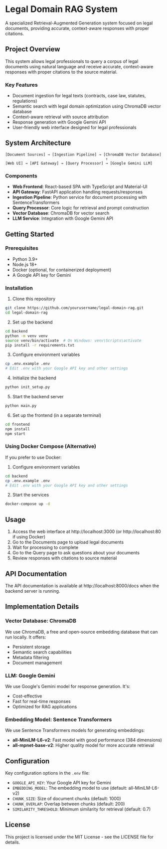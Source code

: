 # Legal Domain RAG System

A specialized Retrieval-Augmented Generation system focused on legal documents, providing accurate, context-aware responses with proper citations.

## Project Overview

This system allows legal professionals to query a corpus of legal documents using natural language and receive accurate, context-aware responses with proper citations to the source material.

### Key Features

- Document ingestion for legal texts (contracts, case law, statutes, regulations)
- Semantic search with legal domain optimization using ChromaDB vector database
- Context-aware retrieval with source attribution
- Response generation with Google Gemini API
- User-friendly web interface designed for legal professionals

## System Architecture

```
[Document Sources] → [Ingestion Pipeline] → [ChromaDB Vector Database]
                                             ↑
[Web UI] → [API Gateway] → [Query Processor] → [Google Gemini LLM]
```

### Components

- **Web Frontend**: React-based SPA with TypeScript and Material-UI
- **API Gateway**: FastAPI application handling requests/responses
- **Ingestion Pipeline**: Python service for document processing with SentenceTransformers
- **Query Processor**: Core logic for retrieval and prompt construction
- **Vector Database**: ChromaDB for vector search
- **LLM Service**: Integration with Google Gemini API

## Getting Started

### Prerequisites

- Python 3.9+
- Node.js 18+
- Docker (optional, for containerized deployment)
- A Google API key for Gemini

### Installation

1. Clone this repository

```bash
git clone https://github.com/yourusername/legal-domain-rag.git
cd legal-domain-rag
```

2. Set up the backend

```bash
cd backend
python -m venv venv
source venv/bin/activate  # On Windows: venv\Scripts\activate
pip install -r requirements.txt
```

3. Configure environment variables

```bash
cp .env.example .env
# Edit .env with your Google API key and other settings
```

4. Initialize the backend

```bash
python init_setup.py
```

5. Start the backend server

```bash
python main.py
```

6. Set up the frontend (in a separate terminal)

```bash
cd frontend
npm install
npm start
```

### Using Docker Compose (Alternative)

If you prefer to use Docker:

1. Configure environment variables

```bash
cd backend
cp .env.example .env
# Edit .env with your Google API key and other settings
```

2. Start the services

```bash
docker-compose up -d
```

## Usage

1. Access the web interface at http://localhost:3000 (or http://localhost:80 if using Docker)
2. Go to the Documents page to upload legal documents
3. Wait for processing to complete
4. Go to the Query page to ask questions about your documents
5. Review responses with citations to source material

## API Documentation

The API documentation is available at http://localhost:8000/docs when the backend server is running.

## Implementation Details

### Vector Database: ChromaDB

We use ChromaDB, a free and open-source embedding database that can run locally. It offers:

- Persistent storage
- Semantic search capabilities
- Metadata filtering
- Document management

### LLM: Google Gemini

We use Google's Gemini model for response generation. It's:

- Cost-effective
- Fast for real-time responses
- Optimized for RAG applications

### Embedding Model: Sentence Transformers

We use Sentence Transformers models for generating embeddings:

- **all-MiniLM-L6-v2**: Fast model with good performance (384 dimensions)
- **all-mpnet-base-v2**: Higher quality model for more accurate retrieval

## Configuration

Key configuration options in the `.env` file:

- `GOOGLE_API_KEY`: Your Google API key for Gemini
- `EMBEDDING_MODEL`: The embedding model to use (default: all-MiniLM-L6-v2)
- `CHUNK_SIZE`: Size of document chunks (default: 1000)
- `CHUNK_OVERLAP`: Overlap between chunks (default: 200)
- `SIMILARITY_THRESHOLD`: Minimum similarity for retrieval (default: 0.7)

## License

This project is licensed under the MIT License - see the LICENSE file for details.
